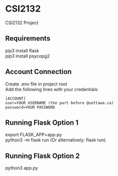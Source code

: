 # CSI2132
CSI2132 Project

## Requirements

pip3 install flask <br>
pip3 install psycopg2

## Account Connection

Create .env file in project root <br>
Add the following lines with your credentials: <br>

```
[ACCOUNT] 
user=YOUR USERNAME (the part before @uottawa.ca)
password=YOUR PASSWORD
```

## Running Flask Option 1

export FLASK_APP=app.py <br>
python3 -m flask run         (Or alternatively: flask run)

## Running Flask Option 2

python3 app.py
